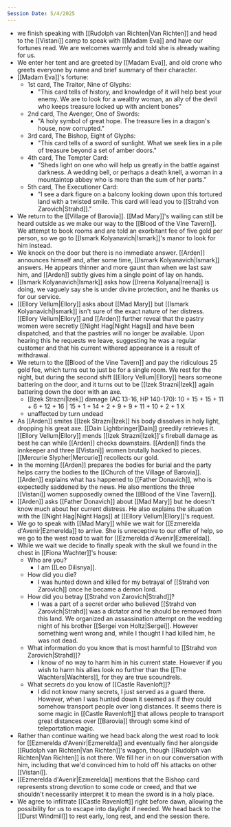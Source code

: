 ```yaml
---
Session Date: 5/4/2025
---
```

- we finish speaking with [[Rudolph van Richten|Van Richten]] and head to the [[Vistani]] camp to speak with [[Madam Eva]] and have our fortunes read. We are welcomes warmly and told she is already waiting for us.
- We enter her tent and are greeted by [[Madam Eva]], and old crone who greets everyone by name and brief summary of their character.
- [[Madam Eva]]'s fortune:
	- 1st card, The Traitor, Nine of Glyphs:
		- "This card tells of history, and knowledge of it will help best your enemy. We are to look for a wealthy woman, an ally of the devil who keeps treasure locked up with ancient bones"
	- 2nd card, The Avenger, One of Swords:
		- "A holy symbol of great hope. The treasure lies in a dragon's house, now corrupted."
	- 3rd card, The Bishop, Eight of Glyphs:
		- "This card tells of a sword of sunlight. What we seek lies in a pile of treasure beyond a set of amber doors."
	- 4th card, The Tempter Card:
		- "Sheds light on one who will help us greatly in the battle against darkness. A wedding bell, or perhaps a death knell, a woman in a mountaintop abbey who is more than the sum of her parts."
	- 5th card, The Executioner Card:
		- "I see a dark figure on a balcony looking down upon this tortured land with a twisted smile. This card will lead you to [[Strahd von Zarovich|Strahd]]."
- We return to the [[Village of Barovia]]. [[Mad Mary]]'s wailing can still be heard outside as we make our way to the [[Blood of the Vine Tavern]].  We attempt to book rooms and are told an exorbitant fee of five gold per person, so we go to [[Ismark Kolyanavich|Ismark]]'s manor to look for him instead.
- We knock on the door but there is no immediate answer. [[Arden]] announces himself and, after some time, [[Ismark Kolyanavich|Ismark]] answers. He appears thinner and more gaunt than when we last saw him, and [[Arden]] subtly gives him a single point of lay on hands.
- [[Ismark Kolyanavich|Ismark]] asks how [[Ireena Kolyana|Ireena]] is doing, we vaguely say she is under divine protection, and he thanks us for our service. 
- [[Ellory Vellum|Ellory]] asks about [[Mad Mary]] but [[Ismark Kolyanavich|Ismark]] isn't sure of the exact nature of her distress. [[Ellory Vellum|Ellory]] and [[Arden]] further reveal that the pastry women were secretly [[Night Hag|Night Hags]] and have been dispatched, and that the pastries will no longer be available. Upon hearing this he requests we leave, suggesting he was a regular customer and that his current withered appearance is a result of withdrawal.
- We return to the [[Blood of the Vine Tavern]] and pay the ridiculous 25 gold fee, which turns out to just be for a single room. We rest for the night, but during the second shift [[Ellory Vellum|Ellory]] hears someone battering on the door, and it turns out to be [[Izek Strazni|Izek]] again battering down the door with an axe.
	- [[Izek Strazni|Izek]] damage (AC 13-16, HP 140-170): 10 + 15 + 15 + 11 + 6 + 12 + 16 | 15 + 1 + 14 + 2 + 9 + 9 + 11 + 10 + 2 + 1 X
	- unaffected by turn undead
- As [[Arden]] smites [[Izek Strazni|Izek]] his body dissolves in holy light, dropping his great axe. [[Dain Lightbringer|Dain]] greedily retrieves it. [[Ellory Vellum|Ellory]] mends [[Izek Strazni|Izek]]'s fireball damage as best he can while [[Arden]] checks downstairs. [[Arden]] finds the innkeeper and three [[Vistani]] women brutally hacked to pieces. [[Mercurie Slypher|Mercurie]] recollects our gold.
- In the morning [[Arden]] prepares the bodies for burial and the party helps carry the bodies to the [[Church of the Village of Barovia]]. [[Arden]] explains what has happened to [[Father Donavich]], who is expectedly saddened by the news. He also mentions the three [[Vistani]] women supposedly owned the [[Blood of the Vine Tavern]].
- [[Arden]] asks [[Father Donavich]] about [[Mad Mary]] but he doesn't know much about her current distress. He also explains the situation with the [[Night Hag|Night Hags]] at [[Ellory Vellum|Ellory]]'s request.
- We go to speak with [[Mad Mary]] while we wait for [[Ezmerelda d'Avenir|Ezmerelda]] to arrive. She is unreceptive to our offer of help, so we go to the west road to wait for [[Ezmerelda d'Avenir|Ezmerelda]].
- While we wait we decide to finally speak with the skull we found in the chest in [[Fiona Wachter]]'s house:
	- Who are you?
		- I am [[Leo Dilisnya]].
	- How did you die?
		- I was hunted down and killed for my betrayal of [[Strahd von Zarovich]] once he became a demon lord.
	- How did you betray [[Strahd von Zarovich|Strahd]]?
		- I was a part of a secret order who believed [[Strahd von Zarovich|Strahd]] was a dictator and he should be removed from this land. We organized an assassination attempt on the wedding night of his brother [[Sergei von Holtz|Sergei]]. However something went wrong and, while I thought I had killed him, he was not dead.
	- What information do you know that is most harmful to [[Strahd von Zarovich|Strahd]]?
		- I know of no way to harm him in his current state. However if you wish to harm his allies look no further than the [[The Wachters|Wachters]], for they are true scoundrels.
	- What secrets do you know of [[Castle Ravenloft]]?
		- I did not know many secrets, I just served as a guard there. However, when I was hunted down it seemed as if they could somehow transport people over long distances. It seems there is some magic in [[Castle Ravenloft]] that allows people to transport great distances over [[Barovia]] through some kind of teleportation magic.
- Rather than continue waiting we head back along the west road to look for [[Ezmerelda d'Avenir|Ezmerelda]] and eventually find her alongside [[Rudolph van Richten|Van Richten]]'s wagon, though [[Rudolph van Richten|Van Richten]] is not there. We fill her in on our conversation with him, including that we'd convinced him to hold off his attacks on other [[Vistani]].
- [[Ezmerelda d'Avenir|Ezmerelda]] mentions that the Bishop card represents strong devotion to some code or creed, and that we shouldn't necessarily interpret it to mean the sword is in a holy place.
- We agree to infiltrate [[Castle Ravenloft]] right before dawn, allowing the possibility for us to escape into daylight if needed. We head back to the [[Durst Windmill]] to rest early, long rest, and end the session there.